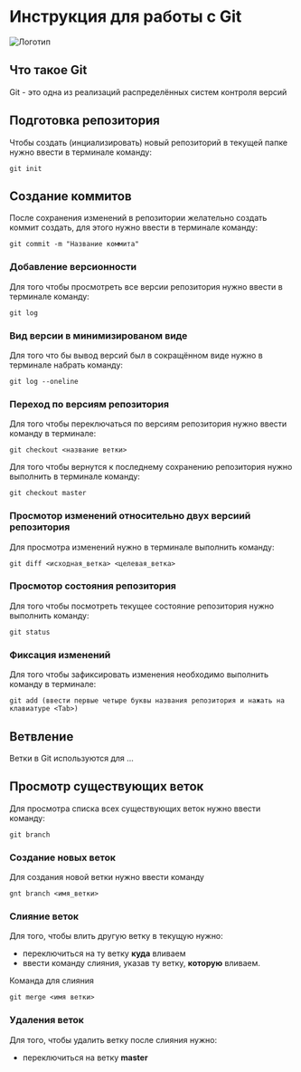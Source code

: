 # **Инструкция для работы с Git**

![Логотип](git.jpg)

## Что такое Git

Git - это одна из реализаций распределённых систем контроля версий

## Подготовка репозитория

Чтобы создать (инциализировать) новый репозиторий в текущей папке нужно ввести в терминале команду:

    git init

## Создание коммитов

После сохранения изменений в репозитории желательно создать коммит создать, для этого нужно ввести в терминале команду:

    git commit -m "Название коммита"

### Добавление версионности

Для того чтобы просмотреть все версии репозитория нужно ввести в терминале команду:

    git log

### Вид версии в минимизированом виде

Для того что бы вывод версий был в сокращённом виде нужно в терминале набрать команду:

    git log --oneline

### Переход по версиям репозитория

Для того чтобы переключаться по версиям репозитория нужно ввести команду в терминале:

    git checkout <название ветки>

Для того чтобы вернутся к последнему сохранению репозитория нужно выполнить в терминале команду:

    git checkout master

### Просмотор изменений относительно двух версиий репозитория

Для просмотра изменений нужно в терминале выполнить команду:

    git diff <исходная_ветка> <целевая_ветка>

### Просмотор состояния репозитория

Для того чтобы посмотреть текущее состояние репозитория нужно выполнить команду:

    git status

### Фиксация изменений

Для того чтобы зафиксировать изменения необходимо выполнить команду в терминале:

    git add (ввести первые четыре буквы названия репозитория и нажать на клавиатуре <Tab>)

## Ветвление

Ветки в Git используются для ...

## Просмотр существующих веток

Для просмотра списка всех существующих веток нужно ввести команду:

    git branch

### Создание новых веток

Для создания новой ветки нужно ввести команду

    gnt branch <имя_ветки>

### Слияние веток

Для того, чтобы влить другую ветку в текущую нужно:
- переключиться на ту ветку **куда** вливаем
- ввести команду слияния, указав ту ветку, **которую** вливаем.

Команда для слияния

    git merge <имя ветки>
    
### Удаления веток

Для того, чтобы удалить ветку после слияния нужно:
- переключиться на ветку **master**
